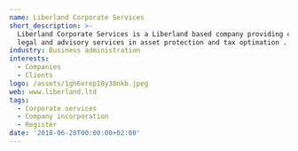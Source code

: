 ```yaml
---
name: Liberland Corporate Services
short_description: >-
  Liberland Corporate Services is a Liberland based company providing company,
  legal and advisory services in asset protection and tax optimation .
industry: Business administration
interests:
  - Companies
  - Clients
logo: /assets/1gh6vrep18y38nkb.jpeg
web: www.liberland.ltd
tags:
  - Corporate services
  - Company incorporation
  - Register
date: '2018-06-28T00:00:00+02:00'
---
```

